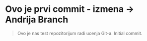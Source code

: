 # Ovo je prvi commit - izmena -> Andrija Branch
> Ovo je nas test repozitorijum radi ucenja Git-a.
> Initial commit.